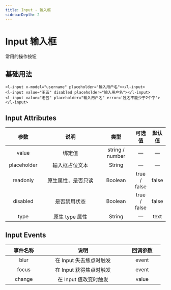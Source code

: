```yaml
---
title: Input - 输入框
sidebarDepth: 2
---
```


# Input 输入框 <Badge text="beta" type="warn"/>

常用的操作按钮

## 基础用法

<input-demo1 />

```vue
<l-input v-model="username" placeholder="输入用户名"></l-input>
<l-input value="王五" disabled placeholder="输入用户名"></l-input>
<l-input value="老吕" placeholder="输入用户名" error='姓名不能少于2个字'></l-input>
```

## Input Attributes

|    参数     |        说明        |      类型       |    可选值    | 默认值 |
| :---------: | :----------------: | :-------------: | :----------: | :----: |
|    value    |       绑定值       | string / number |      —       |   —    |
| placeholder |   输入框占位文本   |     String      |      —       |   —    |
|  readonly   | 原生属性，是否只读 |     Boolean     | true / false | false  |
|  disabled   |    是否禁用状态    |     Boolean     | true / false | false  |
|    type     |   原生 type 属性   |     String      |      —       |  text  |

## Input Events

| 事件名称 |          说明           | 回调参数 |
| :------: | :---------------------: | :------: |
|   blur   | 在 Input 失去焦点时触发 |  event   |
|  focus   | 在 Input 获得焦点时触发 |  event   |
|  change  |  在 Input 值改变时触发  |  value   |

<style>

table th:nth-child(1) {
    width: 100px;
}

table th:nth-child(2) {
    width: 240px;
}


table th:nth-child(3) {
    width: 100px;
}


</style>
